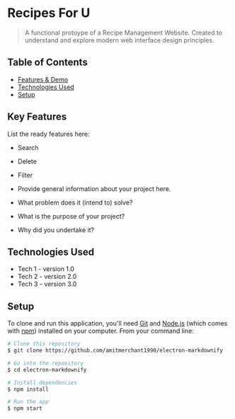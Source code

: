 # Recipes For U 
> A functional protoype of a Recipe Management Website. Created to understand and explore modern web interface design principles. 
<!-- >> Live demo [_here_](https://www.example.com). If you have the project hosted somewhere, include the link here.
-->
## Table of Contents
* [Features & Demo](#features)
* [Technologies Used](#technologies-used)
* [Setup](#setup)



## Key Features
List the ready features here:
- Search
- Delete
- Filter

- Provide general information about your project here.
- What problem does it (intend to) solve?
- What is the purpose of your project?
- Why did you undertake it?
<!-- You don't have to answer all the questions - just the ones relevant to your project. -->


## Technologies Used
- Tech 1 - version 1.0
- Tech 2 - version 2.0
- Tech 3 - version 3.0



## Setup
To clone and run this application, you'll need [Git](https://git-scm.com) and [Node.js](https://nodejs.org/en/download/) (which comes with [npm](http://npmjs.com)) installed on your computer. From your command line:

```bash
# Clone this repository
$ git clone https://github.com/amitmerchant1990/electron-markdownify

# Go into the repository
$ cd electron-markdownify

# Install dependencies
$ npm install

# Run the app
$ npm start
```

